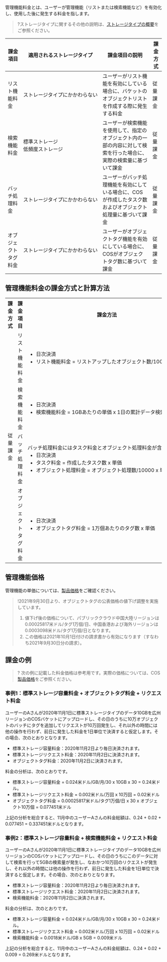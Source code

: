 
管理機能料金とは、ユーザーが管理機能（リストまたは検索機能など）を有効化し、使用した後に発生する料金を指します。

>?ストレージタイプに関するその他の説明は、[ストレージタイプの概要](https://intl.cloud.tencent.com/document/product/436/30925)をご参照ください。
> 

<table>
<thead>
<tr>
<th>課金項目</th>
<th>適用されるストレージタイプ</th>
<th>課金項目の説明</th>
<th>課金方式</th>
</tr>
</thead>
<tbody><tr>
<td>リスト機能料金</td>
<td nowrap="nowrap">ストレージタイプにかかわらない</td>
<td>ユーザーがリスト機能を有効にしている場合に、バケットのオブジェクトリストを作成する際に発生する料金</td>
<td>従量課金</li></td>
</tr>
<tr>
<td >検索機能料金</td>
<td>標準ストレージ<br>低頻度ストレージ</td>
<td>ユーザーが検索機能を使用して、指定のオブジェクト内の一部の内容に対して検索を行った場合に、実際の検索量に基づいて課金</td>
<td>従量課金</td>
</tr>
<tr>
<td>バッチ処理料金</td>
<td nowrap="nowrap">ストレージタイプにかかわらない</td>
<td>ユーザーがバッチ処理機能を有効にしている場合に、COSが作成したタスク数およびオブジェクト処理量に基づいて課金</td>
<td>従量課金</td>
</tr>
<tr>
<td>オブジェクトタグ料金</td>
<td nowrap="nowrap">ストレージタイプにかかわらない</td>
<td>ユーザーがオブジェクトタグ機能を有効にしている場合に、COSがオブジェクトタグ数に基づいて課金</td>
<td>従量課金</td>
</tr>
</tbody></table>



## 管理機能料金の課金方式と計算方法

<table>
   <tr>
      <th>課金方式</th>
      <th>課金項目</th>
      <th>課金方法</th>
   </tr>
   <tr>
      <td rowspan=4>従量課金</td>
      <td>リスト機能料金</td>
      <td nowrap="nowrap"><ul  style="margin: 0;"><li>日次決済</li><li>リスト機能料金 = リストアップしたオブジェクト数/100万 x 単価</li></ul></td>
   </tr>
   <tr>
      <td>検索機能料金</td>
      <td nowrap="nowrap"><ul  style="margin: 0;"><li>日次決済</li><li>検索機能料金 = 1GBあたりの単価 x 1日の累計データ検索量</li></ul></td>
   </tr>
   <tr>
      <td>バッチ処理料金</td>
			<td nowrap="nowrap">バッチ処理料金にはタスク料金とオブジェクト処理料金が含まれます。<ul  style="margin: 0;"><li>日次決済<br><li>タスク料金 = 作成したタスク数 x 単価</li><li>オブジェクト処理料金 = オブジェクト処理数/10000 x 単価</li></ul></td>
   </tr>
   <tr>
      <td>オブジェクトタグ料金</td>
			<td nowrap="nowrap"><ul  style="margin: 0;"><li>日次決済</li><li>オブジェクトタグ料金 = 1万個あたりのタグ数 x 単価</li></ul></td>
   </tr>
</table>


## 管理機能価格

管理機能の単価については、[製品価格](https://buy.intl.cloud.tencent.com/price/cos?lang=en&pg=)をご確認ください。

>!2021年9月30日より、オブジェクトタグの公表価格の値下げ調整を実施しています。
>1. 値下げ後の価格について、パブリッククラウド中国大陸リージョンは0.00025817米ドル/タグ1万個/日、中国香港および海外リージョンは0.0003098米ドル/タグ1万個/日となります。
>2. この価格は2021年10月1日付けの請求書から有効になります（すなわち2021年9月30日分の請求）。
>




## 課金の例

>? 次の例に記載した料金価格は参考用です。実際の価格については、COS[製品価格](https://buy.intl.cloud.tencent.com/price/cos?lang=en&pg=)をご参照ください。
>


### 事例1：標準ストレージ容量料金 + オブジェクトタグ料金 + リクエスト料金

ユーザーのAさんが2020年11月1日に標準ストレージタイプのデータ10GBを広州リージョンのCOSバケットにアップロードし、その日のうちに10万オブジェクトのバッチにタグを追加してリクエストが10万回発生し、それ以外の時間には他の操作を行わず、前日に発生した料金を1日単位で決済すると仮定します。その場合、次のとおりとなります。

- 標準ストレージ容量料金：2020年11月2日より毎日決済されます。
- 標準ストレージリクエスト料金：2020年11月2日に決済されます。
- オブジェクトタグ料金：2020年11月2日に決済されます。

料金の分析は、次のとおりです。


- 標準ストレージ容量料金 = 0.024米ドル/GB/月/30 x 10GB x 30 = 0.24米ドル。
- 標準ストレージリクエスト料金 = 0.002米ドル/万回 x 10万回 = 0.02米ドル
- オブジェクトタグ料金 = 0.00025817米ドル/タグ1万個/日 x 30 x オブジェクト10万個 = 0.077451米ドル

上記の分析を総合すると、11月中のユーザーAさんの料金総額は、0.24 + 0.02 + 0.077451 = 0.337451米ドルとなります。


### 事例2：標準ストレージ容量料金 + 検索機能料金 + リクエスト料金

ユーザーのAさんが2020年11月1日に標準ストレージタイプのデータ10GBを広州リージョンのCOSバケットにアップロードし、その日のうちにこのデータに対して検索を行って5GBの検索量が発生し、なおかつ10万回のリクエストが発生し、それ以外の時間には他の操作を行わず、前日に発生した料金を1日単位で決済すると仮定します。その場合、次のとおりとなります。

- 標準ストレージ容量料金：2020年11月2日より毎日決済されます。
- 標準ストレージリクエスト料金：2020年11月2日に決済されます。
- 検索機能料金：2020年11月2日に決済されます。

料金の分析は、次のとおりです。

- 標準ストレージ容量料金 = 0.024米ドル/GB/月/30 x 10GB x 30 = 0.24米ドル。
- 標準ストレージリクエスト料金 = 0.002米ドル/万回 x 10万回 = 0.02米ドル
 - 検索機能料金 = 0.0018米ドル/GB x 5GB = 0.009米ドル


上記の分析を総合すると、11月中のユーザーAさんの料金総額は、0.24 + 0.02 + 0.009 = 0.269米ドルとなります。

